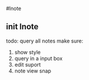#lnote

## init lnote

todo: query all notes
make sure:
1. show style
2. query in a input box
3. edit suport
4. note view snap
